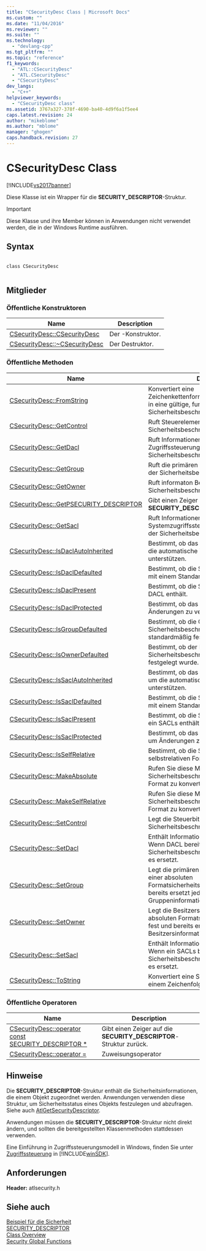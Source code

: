 ```yaml
---
title: "CSecurityDesc Class | Microsoft Docs"
ms.custom: ""
ms.date: "11/04/2016"
ms.reviewer: ""
ms.suite: ""
ms.technology: 
  - "devlang-cpp"
ms.tgt_pltfrm: ""
ms.topic: "reference"
f1_keywords: 
  - "ATL::CSecurityDesc"
  - "ATL.CSecurityDesc"
  - "CSecurityDesc"
dev_langs: 
  - "C++"
helpviewer_keywords: 
  - "CSecurityDesc class"
ms.assetid: 3767a327-378f-4690-ba40-4d9f6a1f5ee4
caps.latest.revision: 24
author: "mikeblome"
ms.author: "mblome"
manager: "ghogen"
caps.handback.revision: 27
---
```

# CSecurityDesc Class
[!INCLUDE[vs2017banner](../../assembler/inline/includes/vs2017banner.md)]

Diese Klasse ist ein Wrapper für die **SECURITY\_DESCRIPTOR**\-Struktur.  
  
> [!IMPORTANT]
>  Diese Klasse und ihre Member können in Anwendungen nicht verwendet werden, die in der Windows Runtime ausführen.  
  
## Syntax  
  
```  
  
class CSecurityDesc  
  
```  
  
## Mitglieder  
  
### Öffentliche Konstruktoren  
  
|Name|Description|  
|----------|-----------------|  
|[CSecurityDesc::CSecurityDesc](../Topic/CSecurityDesc::CSecurityDesc.md)|Der \-Konstruktor.|  
|[CSecurityDesc::~CSecurityDesc](../Topic/CSecurityDesc::~CSecurityDesc.md)|Der Destruktor.|  
  
### Öffentliche Methoden  
  
|Name|Description|  
|----------|-----------------|  
|[CSecurityDesc::FromString](../Topic/CSecurityDesc::FromString.md)|Konvertiert eine Zeichenkettenformatsicherheitsbeschreibung in eine gültige, funktionale Sicherheitsbeschreibung.|  
|[CSecurityDesc::GetControl](../Topic/CSecurityDesc::GetControl.md)|Ruft Steuerelementinformationen aus der Sicherheitsbeschreibung ab.|  
|[CSecurityDesc::GetDacl](../Topic/CSecurityDesc::GetDacl.md)|Ruft Informationen der besitzerverwalteten Zugriffssteuerungsliste \(DACLs\) aus der Sicherheitsbeschreibung ab.|  
|[CSecurityDesc::GetGroup](../Topic/CSecurityDesc::GetGroup.md)|Ruft die primären Gruppeninformationen aus der Sicherheitsbeschreibung ab.|  
|[CSecurityDesc::GetOwner](../Topic/CSecurityDesc::GetOwner.md)|Ruft informaton Besitzer von der Sicherheitsbeschreibung ab.|  
|[CSecurityDesc::GetPSECURITY\_DESCRIPTOR](../Topic/CSecurityDesc::GetPSECURITY_DESCRIPTOR.md)|Gibt einen Zeiger auf die **SECURITY\_DESCRIPTOR**\-Struktur zurück.|  
|[CSecurityDesc::GetSacl](../Topic/CSecurityDesc::GetSacl.md)|Ruft Informationen der Systemzugriffssteuerungsliste \(SACL\) aus der Sicherheitsbeschreibung ab.|  
|[CSecurityDesc::IsDaclAutoInherited](../Topic/CSecurityDesc::IsDaclAutoInherited.md)|Bestimmt, ob das DACL konfiguriert wird, um die automatische Weitergabe zu unterstützen.|  
|[CSecurityDesc::IsDaclDefaulted](../Topic/CSecurityDesc::IsDaclDefaulted.md)|Bestimmt, ob die Sicherheitsbeschreibung mit einem Standard DACL konfiguriert ist.|  
|[CSecurityDesc::IsDaclPresent](../Topic/CSecurityDesc::IsDaclPresent.md)|Bestimmt, ob die Sicherheitsbeschreibung DACL enthält.|  
|[CSecurityDesc::IsDaclProtected](../Topic/CSecurityDesc::IsDaclProtected.md)|Bestimmt, ob das DACL konfiguriert wird, um Änderungen zu verhindern.|  
|[CSecurityDesc::IsGroupDefaulted](../Topic/CSecurityDesc::IsGroupDefaulted.md)|Bestimmt, ob die Gruppensicherheits\-id der Sicherheitsbeschreibung \(SID\) standardmäßig festgelegt wurde.|  
|[CSecurityDesc::IsOwnerDefaulted](../Topic/CSecurityDesc::IsOwnerDefaulted.md)|Bestimmt, ob der Besitzer SID der Sicherheitsbeschreibung standardmäßig festgelegt wurde.|  
|[CSecurityDesc::IsSaclAutoInherited](../Topic/CSecurityDesc::IsSaclAutoInherited.md)|Bestimmt, ob das SACLs konfiguriert wird, um die automatische Weitergabe zu unterstützen.|  
|[CSecurityDesc::IsSaclDefaulted](../Topic/CSecurityDesc::IsSaclDefaulted.md)|Bestimmt, ob die Sicherheitsbeschreibung mit einem Standard SACLs konfiguriert ist.|  
|[CSecurityDesc::IsSaclPresent](../Topic/CSecurityDesc::IsSaclPresent.md)|Bestimmt, ob die Sicherheitsbeschreibung ein SACLs enthält.|  
|[CSecurityDesc::IsSaclProtected](../Topic/CSecurityDesc::IsSaclProtected.md)|Bestimmt, ob das SACLs konfiguriert wird, um Änderungen zu verhindern.|  
|[CSecurityDesc::IsSelfRelative](../Topic/CSecurityDesc::IsSelfRelative.md)|Bestimmt, ob die Sicherheitsbeschreibung im selbstrelativen Format ist.|  
|[CSecurityDesc::MakeAbsolute](../Topic/CSecurityDesc::MakeAbsolute.md)|Rufen Sie diese Methode auf, um die Sicherheitsbeschreibung auf die absolute Format zu konvertieren.|  
|[CSecurityDesc::MakeSelfRelative](../Topic/CSecurityDesc::MakeSelfRelative.md)|Rufen Sie diese Methode auf, um die Sicherheitsbeschreibung zum selbstrelativen Format zu konvertieren.|  
|[CSecurityDesc::SetControl](../Topic/CSecurityDesc::SetControl.md)|Legt die Steuerbite einer Sicherheitsbeschreibung fest.|  
|[CSecurityDesc::SetDacl](../Topic/CSecurityDesc::SetDacl.md)|Enthält Informationen in einem DACL fest.  Wenn DACL bereits in der Sicherheitsbeschreibung vorhanden ist, wird es ersetzt.|  
|[CSecurityDesc::SetGroup](../Topic/CSecurityDesc::SetGroup.md)|Legt die primären Gruppeninformationen einer absoluten Formatsicherheitsbeschreibung fest und bereits ersetzt jedes primäre der Gruppeninformationen vorhanden.|  
|[CSecurityDesc::SetOwner](../Topic/CSecurityDesc::SetOwner.md)|Legt die Besitzersinformationen einer absoluten Formatsicherheitsbeschreibung fest und bereits ersetzt jedes der Besitzersinformationen vorhanden.|  
|[CSecurityDesc::SetSacl](../Topic/CSecurityDesc::SetSacl.md)|Enthält Informationen in einem SACLs fest.  Wenn ein SACLs bereits in der Sicherheitsbeschreibung vorhanden ist, wird es ersetzt.|  
|[CSecurityDesc::ToString](../Topic/CSecurityDesc::ToString.md)|Konvertiert eine Sicherheitsbeschreibung zu einem Zeichenfolgenformat.|  
  
### Öffentliche Operatoren  
  
|Name|Description|  
|----------|-----------------|  
|[CSecurityDesc::operator const SECURITY\_DESCRIPTOR \*](../Topic/CSecurityDesc::operator%20const%20SECURITY_DESCRIPTOR%20*.md)|Gibt einen Zeiger auf die **SECURITY\_DESCRIPTOR**\-Struktur zurück.|  
|[CSecurityDesc::operator \=](../Topic/CSecurityDesc::operator%20=.md)|Zuweisungsoperator|  
  
## Hinweise  
 Die **SECURITY\_DESCRIPTOR**\-Struktur enthält die Sicherheitsinformationen, die einem Objekt zugeordnet werden.  Anwendungen verwenden diese Struktur, um Sicherheitsstatus eines Objekts festzulegen und abzufragen.  Siehe auch [AtlGetSecurityDescriptor](../Topic/AtlGetSecurityDescriptor.md).  
  
 Anwendungen müssen die **SECURITY\_DESCRIPTOR**\-Struktur nicht direkt ändern, und sollten die bereitgestellten Klassenmethoden stattdessen verwenden.  
  
 Eine Einführung in Zugriffssteuerungsmodell in Windows, finden Sie unter [Zugriffssteuerung](http://msdn.microsoft.com/library/windows/desktop/aa374860) in [!INCLUDE[winSDK](../../atl/includes/winsdk_md.md)].  
  
## Anforderungen  
 **Header:** atlsecurity.h  
  
## Siehe auch  
 [Beispiel für die Sicherheit](../../top/visual-cpp-samples.md)   
 [SECURITY\_DESCRIPTOR](http://msdn.microsoft.com/library/windows/desktop/aa379561)   
 [Class Overview](../../atl/atl-class-overview.md)   
 [Security Global Functions](../../atl/reference/security-global-functions.md)